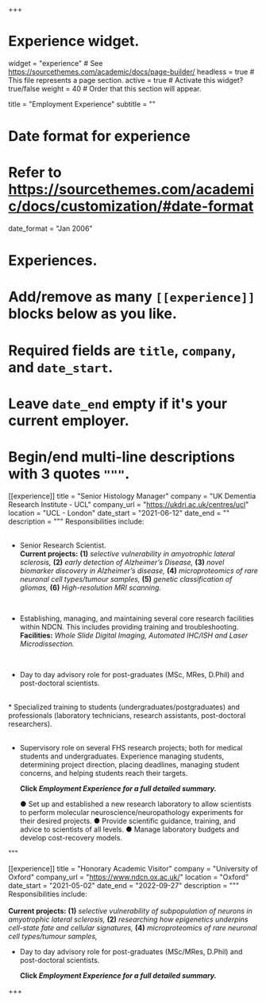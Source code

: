 +++
# Experience widget.
widget = "experience"  # See https://sourcethemes.com/academic/docs/page-builder/
headless = true  # This file represents a page section.
active = true  # Activate this widget? true/false
weight = 40  # Order that this section will appear.

title = "Employment Experience"
subtitle = ""

# Date format for experience
#   Refer to https://sourcethemes.com/academic/docs/customization/#date-format
date_format = "Jan 2006"

# Experiences. 
#   Add/remove as many `[[experience]]` blocks below as you like.
#   Required fields are `title`, `company`, and `date_start`.
#   Leave `date_end` empty if it's your current employer.
#   Begin/end multi-line descriptions with 3 quotes `"""`.
[[experience]]
  title = "Senior Histology Manager"
  company = "UK Dementia Research Institute - UCL"
  company_url = "https://ukdri.ac.uk/centres/ucl"
  location = "UCL - London"
  date_start = "2021-06-12"
  date_end = ""
  description = """
  Responsibilities include: <br>
  <br>
  
 * Senior Research Scientist. <br>
 <b>Current projects:</b> <b>(1)</b> <i>selective vulnerability in amyotrophic lateral sclerosis, </i> <b>(2)</b> <i>early detection of Alzheimer’s Disease,</i> <b>(3)</b> <i>novel biomarker discovery in Alzheimer’s disease,</i> <b>(4)</b> <i>microproteomics of rare neuronal cell types/tumour samples,</i> <b>(5)</b> <i>genetic classification of gliomas,</i> <b>(6)</b> <i>High-resolution MRI scanning.</i> <br>
  <br>
 
 * Establishing, managing, and maintaining several core research facilities within NDCN. This includes providing training and troubleshooting.
 <br> <b>Facilities:</b> <i> Whole Slide Digital Imaging, Automated IHC/ISH and Laser Microdissection.</i> <br>
  <br>
  
 * Day to day advisory role for post-graduates (MSc, MRes, D.Phil) and post-doctoral scientists. <br>
 <br>
 * Specialized training to students (undergraduates/postgraduates) and professionals (laboratory technicians, research assistants, post-doctoral researchers).   <br>
  <br>
 
 * Supervisory role on several FHS research projects; both for medical students and undergraduates. Experience managing students, determining project direction, placing deadlines, managing student concerns, and helping students reach their targets.
 
   <b>Click <i>Employment Experience for a full detailed summary.</i></b>
   
   
   ●	Set up and established a new research laboratory to allow scientists to perform molecular neuroscience/neuropathology experiments for their desired projects.
●	Provide scientific guidance, training, and advice to scientists of all levels. 
●	Manage laboratory budgets and develop cost-recovery models.

"""
	
[[experience]]
  title = "Honorary Academic Visitor"
  company = "University of Oxford"
  company_url = "https://www.ndcn.ox.ac.uk/"
  location = "Oxford"
  date_start = "2021-05-02"
  date_end = "2022-09-27"
  description = """
  Responsibilities include: <br>	
<b>Current projects:</b> <b>(1)</b> <i> selective vulnerability of subpopulation of neurons in amyotrophic lateral sclerosis, </i> <b>(2)</b> <i>researching how epigenetics underpins cell-state fate and cellular signatures,</i> <b>(4)</b> <i>microproteomics of rare neuronal cell types/tumour samples,</i> 
	<br>

* Day to day advisory role for post-graduates (MSc/MRes, D.Phil) and post-doctoral scientists. 


   <b>Click <i>Employment Experience for a full detailed summary.</i></b>
 
+++

